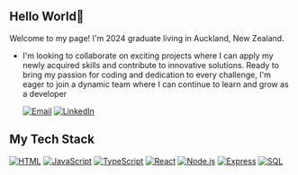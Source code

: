 ## Hello World👋

Welcome to my page!
I'm 2024 graduate living in Auckland, New Zealand.

- I'm looking to collaborate on exciting projects where I can apply my newly acquired skills and contribute to innovative solutions. Ready to bring my passion for coding and dedication to every challenge, I'm eager to join a dynamic team where I can continue to learn and grow as a developer
  
  [![Email](https://img.shields.io/badge/Email-white?style=flat-square&logo=gmail)](mailto:moahaa03@gmail.com) [![LinkedIn](https://img.shields.io/badge/LinkedIn-blue?style=flat-square&logo=linkedin)](https://www.linkedin.com/in/moa-ha-3bb6a9244/)


## My Tech Stack
[![HTML](https://img.shields.io/badge/HTML-orange?style=flat-square&logo=html5)](https://www.w3.org/html/)
[![JavaScript](https://img.shields.io/badge/JavaScript-yellow?style=flat-square&logo=javascript)](https://developer.mozilla.org/en-US/docs/Web/JavaScript)
[![TypeScript](https://img.shields.io/badge/TypeScript-blue?style=flat-square&logo=typescript)](https://www.typescriptlang.org/)
[![React](https://img.shields.io/badge/React-blue?style=flat-square&logo=react)](https://reactjs.org/)
[![Node.js](https://img.shields.io/badge/Node.js-green?style=flat-square&logo=node.js)](https://nodejs.org/)
[![Express](https://img.shields.io/badge/Express-lightgrey?style=flat-square&logo=express)](https://expressjs.com/)
[![SQL](https://img.shields.io/badge/SQL-blue?style=flat-square&logo=postgresql)](https://www.postgresql.org/)

<!--
**moa-ha/moa-ha** is a ✨ _special_ ✨ repository because its `README.md` (this file) appears on your GitHub profile.
